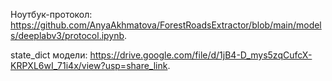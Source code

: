Ноутбук-протокол: https://github.com/AnyaAkhmatova/ForestRoadsExtractor/blob/main/models/deeplabv3/protocol.ipynb.

state_dict модели: https://drive.google.com/file/d/1jB4-D_mys5zqCufcX-KRPXL6wI_71i4x/view?usp=share_link.
